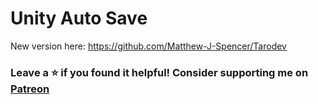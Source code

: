 # Unity Auto Save
New version here: https://github.com/Matthew-J-Spencer/Tarodev

### Leave a ⭐ if you found it helpful! Consider supporting me on [Patreon](https://www.patreon.com/tarodev)

